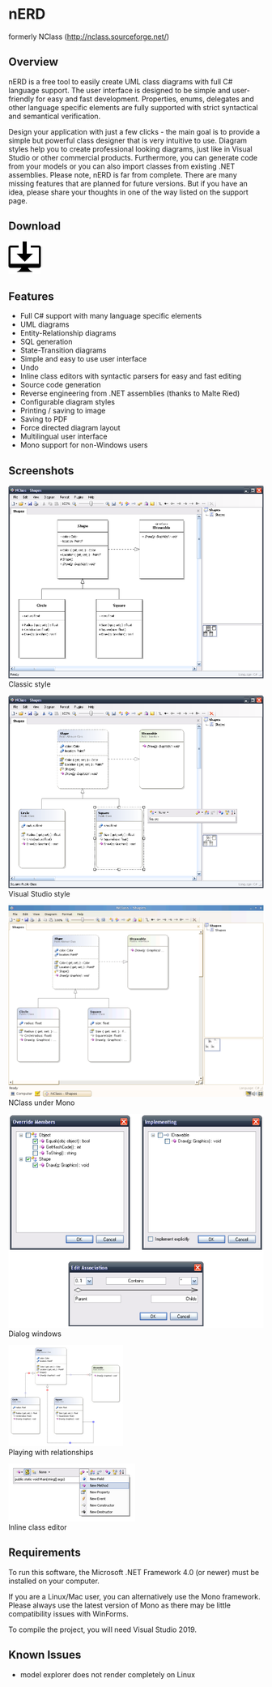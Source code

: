 # nERD
formerly NClass (http://nclass.sourceforge.net/)

## Overview
nERD is a free tool to easily create UML class diagrams with full C# language support. The user interface is designed to be simple and user-friendly for easy and fast development. Properties, enums, delegates and other language specific elements are fully supported with strict syntactical and semantical verification.

Design your application with just a few clicks - the main goal is to provide a simple but powerful class designer that is very intuitive to use. Diagram styles help you to create professional looking diagrams, just like in Visual Studio or other commercial products. Furthermore, you can generate code from your models or you can also import classes from existing .NET assemblies.
Please note, nERD is far from complete. There are many missing features that are planned for future versions. But if you have an idea, please share your thoughts in one of the way listed on the support page.

## Download
[![Download](img/desktop-download.png)](https://github.com/TrevorDArcyEvansBJSS/nERD/releases)

## Features
* Full C# support with many language specific elements
* UML diagrams
* Entity-Relationship diagrams
* SQL generation
* State-Transition diagrams
* Simple and easy to use user interface
* Undo
* Inline class editors with syntactic parsers for easy and fast editing
* Source code generation
* Reverse engineering from .NET assemblies (thanks to Malte Ried)
* Configurable diagram styles
* Printing / saving to image
* Saving to PDF
* Force directed diagram layout
* Multilingual user interface
* Mono support for non-Windows users

## Screenshots
![Classic style](img/classic.png)<br>
Classic style

![](img/vs.png)<br>
Visual Studio style

![](img/mono.png)<br>
NClass under Mono

![](img/dialogs.png)<br>
Dialog windows

![](img/relationships_mini.png)<br>
Playing with relationships

![](img/inline_editor_mini.png)<br>
Inline class editor

## Requirements
To run this software, the Microsoft .NET Framework 4.0 (or newer) must be installed on your computer.

If you are a Linux/Mac user, you can alternatively use the Mono framework.
Please always use the latest version of Mono as there may be little compatibility issues with WinForms.

To compile the project, you will need Visual Studio 2019.

## Known Issues
* model explorer does not render completely on Linux
